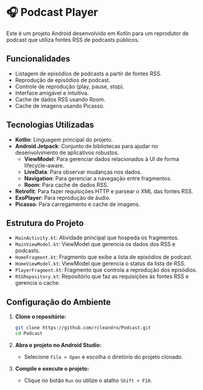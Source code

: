 # :headphones: Podcast Player

Este é um projeto Android desenvolvido em Kotlin para um reprodutor de podcast que utiliza fontes RSS de podcasts públicos.

## Funcionalidades

- Listagem de episódios de podcasts a partir de fontes RSS.
- Reprodução de episódios de podcast.
- Controle de reprodução (play, pause, stop).
- Interface amigável e intuitiva.
- Cache de dados RSS usando Room.
- Cache de imagens usando Picasso.

## Tecnologias Utilizadas

- **Kotlin**: Linguagem principal do projeto.
- **Android Jetpack**: Conjunto de bibliotecas para ajudar no desenvolvimento de aplicativos robustos.
    - **ViewModel**: Para gerenciar dados relacionados à UI de forma lifecycle-aware.
    - **LiveData**: Para observar mudanças nos dados.
    - **Navigation**: Para gerenciar a navegação entre fragmentos.
    - **Room**: Para cache de dados RSS.
- **Retrofit**: Para fazer requisições HTTP e parsear o XML das fontes RSS.
- **ExoPlayer**: Para reprodução de áudio.
- **Picasso**: Para carregamento e cache de imagens.

## Estrutura do Projeto

- `MainActivity.kt`: Atividade principal que hospeda os fragmentos.
- `MainViewModel.kt`: ViewModel que gerencia os dados dos RSS e podcasts.
- `HomeFragment.kt`: Fragmento que exibe a lista de episódios de podcast.
- `HomeViewModel.kt`: ViewModel que gerencia o status da lista de RSS.
- `PlayerFragment.kt`: Fragmento que controla a reprodução dos episódios.
- `RSSRepository.kt`: Repositório que faz as requisições às fontes RSS e gerencia o cache.

## Configuração do Ambiente

1. **Clone o repositório:**
    ```sh
    git clone https://github.com/rcleandro/Podcast.git
    cd Podcast
    ```

2. **Abra o projeto no Android Studio:**
    - Selecione `File > Open` e escolha o diretório do projeto clonado.

3. **Compile e execute o projeto:**
    - Clique no botão `Run` ou utilize o atalho `Shift + F10`.